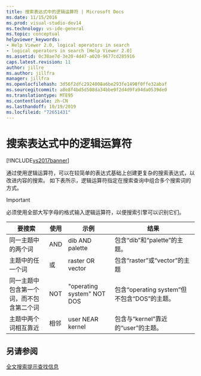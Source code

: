 ```yaml
---
title: 搜索表达式中的逻辑运算符 | Microsoft Docs
ms.date: 11/15/2016
ms.prod: visual-studio-dev14
ms.technology: vs-ide-general
ms.topic: conceptual
helpviewer_keywords:
- Help Viewer 2.0, logical operators in search
- logical operators in search [Help Viewer 2.0]
ms.assetid: 0c38ae7d-3e20-4d47-a020-9677cd285916
caps.latest.revision: 11
author: jillre
ms.author: jillfra
manager: jillfra
ms.openlocfilehash: 3d56f2dfc2924008a6be293fe1498f0ffe32abaf
ms.sourcegitcommit: a8e8f4bd5d508da34bbe9f2d4d9fa94da0539de0
ms.translationtype: MTE95
ms.contentlocale: zh-CN
ms.lasthandoff: 10/19/2019
ms.locfileid: "72651431"
---
```

# <a name="logical-operators-in-search-expressions"></a>搜索表达式中的逻辑运算符
[!INCLUDE[vs2017banner](../includes/vs2017banner.md)]

通过使用逻辑运算符，可以在较简单的表达式基础上创建更复杂的搜索表达式，以改进内容的搜索。 如下表所示，逻辑运算符指定在搜索查询中组合多个搜索词的方式。

> [!IMPORTANT]
> 必须使用全部大写字母的格式输入逻辑运算符，以便搜索引擎可以识别它们。

|要搜索|使用|示例|结果|
|-------------------|---------|-------------|------------|
|同一主题中的两个词|AND|dib AND palette|包含“dib”和“palette”的主题。|
|主题中的任一个词|或|raster OR vector|包含“raster”或“vector”的主题|
|同一主题中包含第一个词，而不包含第二个词|NOT|"operating system" NOT DOS|包含“operating system”但不包含“DOS”的主题。|
|主题中两个词相互靠近|相邻|user NEAR kernel|包含与“kernel”靠近的“user”的主题。|

## <a name="see-also"></a>另请参阅
 [全文搜索提示](../ide/full-text-search-tips.md)[查找信息](../ide/locate-information.md)

